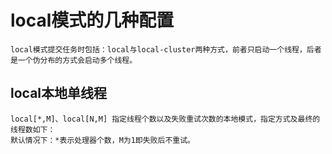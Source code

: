 # local模式的几种配置
    local模式提交任务时包括：local与local-cluster两种方式，前者只启动一个线程，后者是一个伪分布的方式会启动多个线程。

## local本地单线程
    local[*,M]、local[N,M] 指定线程个数以及失败重试次数的本地模式，指定方式及最终的线程数如下：
    默认情况下：*表示处理器个数，M为1即失败后不重试。
     
